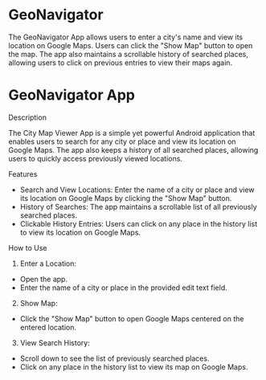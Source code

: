 # GeoNavigator
The GeoNavigator App allows users to enter a city's name and view its location on Google Maps. Users can click the "Show Map" button to open the map. The app also maintains a scrollable history of searched places, allowing users to click on previous entries to view their maps again.

# GeoNavigator App

Description

The City Map Viewer App is a simple yet powerful Android application that enables users to search for any city or place and view its location on Google Maps. The app also keeps a history of all searched places, allowing users to quickly access previously viewed locations.

Features

- Search and View Locations: Enter the name of a city or place and view its location on Google Maps by clicking the "Show Map" button.
- History of Searches: The app maintains a scrollable list of all previously searched places.
- Clickable History Entries: Users can click on any place in the history list to view its location on Google Maps.

How to Use

1. Enter a Location:

- Open the app.
- Enter the name of a city or place in the provided edit text field.

2. Show Map:

- Click the "Show Map" button to open Google Maps centered on the entered location.

3. View Search History:

- Scroll down to see the list of previously searched places.
- Click on any place in the history list to view its map on Google Maps.